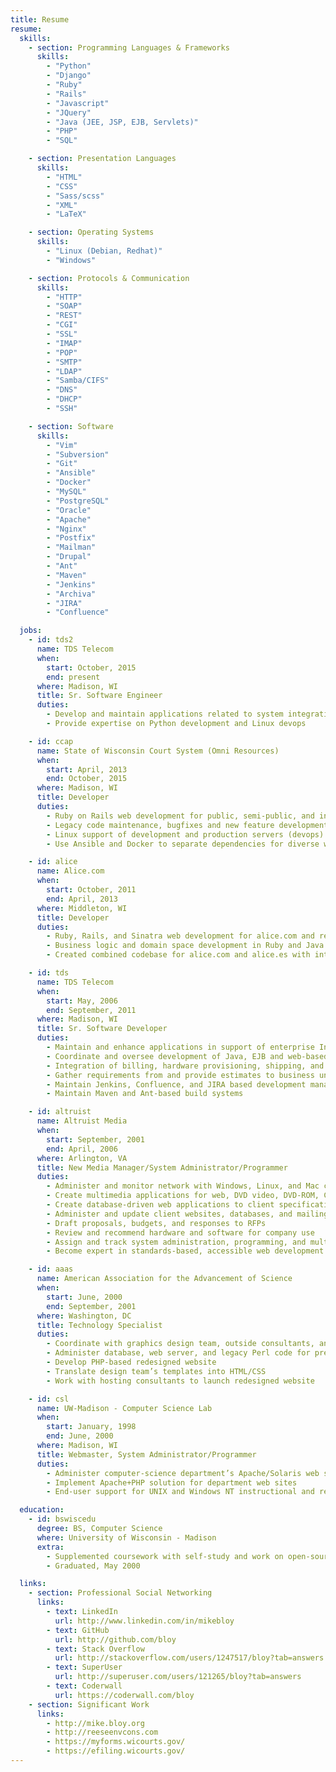 ```yaml
---
title: Resume
resume:
  skills:
    - section: Programming Languages & Frameworks
      skills:
        - "Python"
        - "Django"
        - "Ruby"
        - "Rails"
        - "Javascript"
        - "JQuery"
        - "Java (JEE, JSP, EJB, Servlets)"
        - "PHP"
        - "SQL"

    - section: Presentation Languages
      skills:
        - "HTML"
        - "CSS"
        - "Sass/scss"
        - "XML"
        - "LaTeX"

    - section: Operating Systems
      skills:
        - "Linux (Debian, Redhat)"
        - "Windows"

    - section: Protocols & Communication
      skills:
        - "HTTP"
        - "SOAP"
        - "REST"
        - "CGI"
        - "SSL"
        - "IMAP"
        - "POP"
        - "SMTP"
        - "LDAP"
        - "Samba/CIFS"
        - "DNS"
        - "DHCP"
        - "SSH"

    - section: Software
      skills:
        - "Vim"
        - "Subversion"
        - "Git"
        - "Ansible"
        - "Docker"
        - "MySQL"
        - "PostgreSQL"
        - "Oracle"
        - "Apache"
        - "Nginx"
        - "Postfix"
        - "Mailman"
        - "Drupal"
        - "Ant"
        - "Maven"
        - "Jenkins"
        - "Archiva"
        - "JIRA"
        - "Confluence"

  jobs:
    - id: tds2
      name: TDS Telecom
      when:
        start: October, 2015
        end: present
      where: Madison, WI
      title: Sr. Software Engineer
      duties:
        - Develop and maintain applications related to system integration
        - Provide expertise on Python development and Linux devops

    - id: ccap
      name: State of Wisconsin Court System (Omni Resources)
      when:
        start: April, 2013
        end: October, 2015
      where: Madison, WI
      title: Developer
      duties:
        - Ruby on Rails web development for public, semi-public, and internal web applications
        - Legacy code maintenance, bugfixes and new feature development
        - Linux support of development and production servers (devops)
        - Use Ansible and Docker to separate dependencies for diverse web application deployment

    - id: alice
      name: Alice.com
      when:
        start: October, 2011
        end: April, 2013
      where: Middleton, WI
      title: Developer
      duties:
        - Ruby, Rails, and Sinatra web development for alice.com and related websites
        - Business logic and domain space development in Ruby and Java
        - Created combined codebase for alice.com and alice.es with international development team

    - id: tds
      name: TDS Telecom
      when:
        start: May, 2006
        end: September, 2011
      where: Madison, WI
      title: Sr. Software Developer
      duties:
        - Maintain and enhance applications in support of enterprise Internet services
        - Coordinate and oversee development of Java, EJB and web-based telecom provisioning application, with front-ends facing internal and external users
        - Integration of billing, hardware provisioning, shipping, and availability systems
        - Gather requirements from and provide estimates to business units
        - Maintain Jenkins, Confluence, and JIRA based development management system
        - Maintain Maven and Ant-based build systems

    - id: altruist
      name: Altruist Media
      when:
        start: September, 2001
        end: April, 2006
      where: Arlington, VA
      title: New Media Manager/System Administrator/Programmer
      duties:
        - Administer and monitor network with Windows, Linux, and Mac clients and servers
        - Create multimedia applications for web, DVD video, DVD-ROM, CD-ROM, and presentations using LAMP, Flash, and other appropriate technologies
        - Create database-driven web applications to client specifications
        - Administer and update client websites, databases, and mailing lists
        - Draft proposals, budgets, and responses to RFPs
        - Review and recommend hardware and software for company use
        - Assign and track system administration, programming, and multimedia projects
        - Become expert in standards-based, accessible web development

    - id: aaas
      name: American Association for the Advancement of Science
      when:
        start: June, 2000
        end: September, 2001
      where: Washington, DC
      title: Technology Specialist
      duties:
        - Coordinate with graphics design team, outside consultants, and in-house staff
        - Administer database, web server, and legacy Perl code for preexisting website
        - Develop PHP-based redesigned website
        - Translate design team’s templates into HTML/CSS
        - Work with hosting consultants to launch redesigned website

    - id: csl
      name: UW-Madison - Computer Science Lab
      when:
        start: January, 1998
        end: June, 2000
      where: Madison, WI
      title: Webmaster, System Administrator/Programmer
      duties:
        - Administer computer-science department’s Apache/Solaris web servers
        - Implement Apache+PHP solution for department web sites
        - End-user support for UNIX and Windows NT instructional and research computers

  education:
    - id: bswiscedu
      degree: BS, Computer Science
      where: University of Wisconsin - Madison
      extra:
        - Supplemented coursework with self-study and work on open-source projects
        - Graduated, May 2000

  links:
    - section: Professional Social Networking
      links:
        - text: LinkedIn
          url: http://www.linkedin.com/in/mikebloy
        - text: GitHub
          url: http://github.com/bloy
        - text: Stack Overflow
          url: http://stackoverflow.com/users/1247517/bloy?tab=answers
        - text: SuperUser
          url: http://superuser.com/users/121265/bloy?tab=answers
        - text: Coderwall
          url: https://coderwall.com/bloy
    - section: Significant Work
      links:
        - http://mike.bloy.org
        - http://reeseenvcons.com
        - https://myforms.wicourts.gov/
        - https://efiling.wicourts.gov/
---
```

